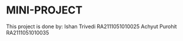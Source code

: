 # MINI-PROJECT
This project is done by:
Ishan Trivedi RA2111051010025
Achyut Purohit RA2111051010035
